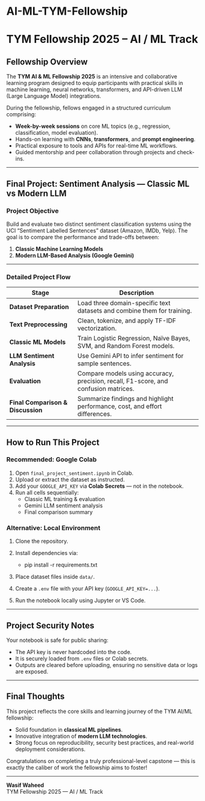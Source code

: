 # AI-ML-TYM-Fellowship
# TYM Fellowship 2025 – AI / ML Track

##  Fellowship Overview
The **TYM AI & ML Fellowship 2025** is an intensive and collaborative learning program designed to equip participants with practical skills in machine learning, neural networks, transformers, and API-driven LLM (Large Language Model) integrations.

During the fellowship, fellows engaged in a structured curriculum comprising:
- **Week-by-week sessions** on core ML topics (e.g., regression, classification, model evaluation).
- Hands-on learning with **CNNs**, **transformers**, and **prompt engineering**.
- Practical exposure to tools and APIs for real-time ML workflows.
- Guided mentorship and peer collaboration through projects and check-ins.

---

##  Final Project: Sentiment Analysis — Classic ML vs Modern LLM

### Project Objective
Build and evaluate two distinct sentiment classification systems using the UCI “Sentiment Labelled Sentences” dataset (Amazon, IMDb, Yelp). The goal is to compare the performance and trade-offs between:
1. **Classic Machine Learning Models**
2. **Modern LLM-Based Analysis (Google Gemini)**

---

###  Detailed Project Flow

| Stage                  | Description                                                                 |
|------------------------|-----------------------------------------------------------------------------|
| **Dataset Preparation** | Load three domain-specific text datasets and combine them for training.   |
| **Text Preprocessing**  | Clean, tokenize, and apply TF-IDF vectorization.                          |
| **Classic ML Models**   | Train Logistic Regression, Naïve Bayes, SVM, and Random Forest models.     |
| **LLM Sentiment Analysis** | Use Gemini API to infer sentiment for sample sentences.               |
| **Evaluation**          | Compare models using accuracy, precision, recall, F1-score, and confusion matrices. |
| **Final Comparison & Discussion** | Summarize findings and highlight performance, cost, and effort differences. |

---

##  How to Run This Project

### Recommended: Google Colab
1. Open `final_project_sentiment.ipynb` in Colab.
2. Upload or extract the dataset as instructed.
3. Add your `GOOGLE_API_KEY` via **Colab Secrets** — not in the notebook.
4. Run all cells sequentially:
    - Classic ML training & evaluation
    - Gemini LLM sentiment analysis
    - Final comparison summary

### Alternative: Local Environment
1. Clone the repository.
2. Install dependencies via:

    - pip install -r requirements.txt

3. Place dataset files inside `data/`.
4. Create a `.env` file with your API key (`GOOGLE_API_KEY=...`).
5. Run the notebook locally using Jupyter or VS Code.

---

##  Project Security Notes
Your notebook is safe for public sharing:
- The API key is never hardcoded into the code.
- It is securely loaded from `.env` files or Colab secrets.
- Outputs are cleared before uploading, ensuring no sensitive data or logs are exposed.

---

##  Final Thoughts
This project reflects the core skills and learning journey of the TYM AI/ML fellowship:
- Solid foundation in **classical ML pipelines**.
- Innovative integration of **modern LLM technologies**.
- Strong focus on reproducibility, security best practices, and real-world deployment considerations.

Congratulations on completing a truly professional-level capstone — this is exactly the caliber of work the fellowship aims to foster!

---

**Wasif Waheed**  
TYM Fellowship 2025 — AI / ML Track

